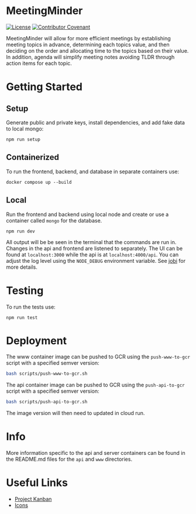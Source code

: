 # MeetingMinder
 [![License](https://img.shields.io/static/v1?label=license&message=MIT&color=brightgreen)](https://github.com/airbytehq/airbyte/tree/a9b1c6c0420550ad5069aca66c295223e0d05e27/LICENSE/README.md) [![Contributor Covenant](https://img.shields.io/badge/Contributor%20Covenant-2.1-4baaaa.svg)](code_of_conduct.md)

MeetingMinder will allow for more efficient meetings by establishing meeting topics in advance, determining each topics value, and then deciding on the order and allocating time to the topics based on their value. In addition, agenda will simplify meeting notes avoiding TLDR through action items for each topic.

# Getting Started

## Setup

Generate public and private keys, install dependencies, and add fake data to
local mongo:

```
npm run setup
```

## Containerized

To run the frontend, backend, and database in separate containers use:

```
docker compose up --build
```

## Local

Run the frontend and backend using local node and create or use a container
called `mongo` for the database.

```
npm run dev
```

All output will be be seen in the terminal that the commands are run in.
Changes in the api and frontend are listened to separately. The UI can be found
at `localhost:3000` while the api is at `localhost:4000/api`. You can adjust the
log level using the `NODE_DEBUG` environment variable. See 
[jobi](https://github.com/StarryInternet/jobi) for more details.

# Testing

To run the tests use:

```
npm run test
```

# Deployment

The www container image can be pushed to GCR using the `push-www-to-gcr` script
with a specified semver version:

```bash
bash scripts/push-www-to-gcr.sh
```

The api container image can be pushed to GCR using the `push-api-to-gcr` script
with a specified semver version:

```bash
bash scripts/push-api-to-gcr.sh
```

The image version will then need to updated in cloud run.

# Info

More information specific to the api and server containers can be found in the README.md files for the `api` and `www` directories.

# Useful Links

- [Project Kanban](https://thomashudsonnotes.notion.site/a1f3e7cd3bf74c62b06dbda78b2c9c7c?v=43d3f2b9730045f691cd254967c6949d)
- [Icons](https://v4.mui.com/components/material-icons/)

